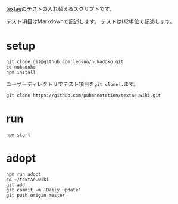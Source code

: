 [textae](https://github.com/pubannotation/textae)のテストの入れ替えるスクリプトです。

テスト項目はMarkdownで記述します。
テストはH2単位で記述します。

# setup

```
git clone git@github.com:ledsun/nukadoko.git
cd nukadoko
npm install
```

ユーザーディレクトリでテスト項目を`git clone`します。

```
git clone https://github.com/pubannotation/textae.wiki.git
```


# run

```
npm start
```

# adopt

```
npm run adopt
cd ~/textae.wiki
git add .
git commit -m 'Daily update'
git push origin master
```
